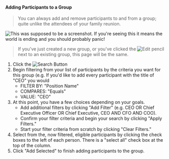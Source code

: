 #### Adding Participants to a Group

>You can always add and remove participants to and from a group; quite unlike the attendees of your family reunion.

![This was supposed to be a screenshot. If you're seeing this it means the world is ending and you should probably panic!](http://ima.gs/Placeholder-400x200.png "This will be a gif of the process to add participants to a group")

> If you've just created a new group, or you've clicked the ![Edit pencil](https://octodex.github.com/images/yaktocat) next to an existing group, this page will be the same.

1. Click the ![Search Button](https://octodex.github.com/images/yaktocat)
2. Begin filtering from your list of participants by the criteria you want for this group (e.g. If you'd like to add every participant with the title of "CEO" you would 
	* FILTER BY: "Position Name" 
	* COMPARES: "Equals" 
	* VALUE:  "CEO" 
3. At this point, you have a few choices depending on your goals.
	* Add additional filters by clicking "Add Filter" (e.g. CEO OR Chief Executive Officer OR Chief Executive, CEO AND CFO AND COO).
	* Confirm your filter criteria and begin your search by clicking "Apply Filters."
	* Start your filter criteria from scratch by clicking "Clear Filters."
4. Select from the, now filtered, eligible participants by clicking the check boxes to the left of each person. There is a "select all" check box at the top of the column.
5. Click "Add Selected" to finish adding participants to the group. 
